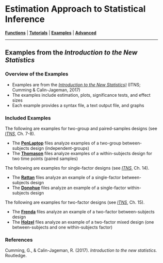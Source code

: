 # Estimation Approach to Statistical Inference

[**Functions**](../Functions) | 
[**Tutorials**](../Tutorials) | 
[**Examples**](../Examples) | 
[**Advanced**](../Advanced)

---

## Examples from the _Introduction to the New Statistics_

### Overview of the Examples

- Examples are from the _[Introduction to the New Statistics)](https://thenewstatistics.com/itns/ "Introduction to the New Statistics")_ (ITNS; Cumming & Calin-Jageman, 2017)
- The examples include estimation, plots, significance tests, and effect sizes
- Each example provides a syntax file, a text output file, and graphs

### Included Examples

The following are examples for two-group and paired-samples designs (see _[ITNS](https://thenewstatistics.com/itns/ "Introduction to the New Statistics")_, Ch. 7-8).

- The [**PenLaptop**](./PenLaptop/) files analyze examples of a two-group between-subjects design (independent-groups)
- The [**Thomason**](./Thomason/) files analyze examples of a within-subjects design for two time points (paired samples)

The following are examples for single-factor designs (see _[ITNS](https://thenewstatistics.com/itns/ "Introduction to the New Statistics")_, Ch. 14).

- The [**Rattan**](./Rattan/) files analyze an example of a single-factor between-subjects design 
- The [**Donohue**](./Donohue/) files analyze an example of a single-factor within-subjects design  

The following are examples for two-factor designs (see _[ITNS](https://thenewstatistics.com/itns/ "Introduction to the New Statistics")_, Ch. 15).

- The [**Frenda**](./Frenda/) files analyze an example of a two-factor between-subjects design
- The [**Holzel**](./Holzel/) files analyze an example of a two-factor mixed design (one between-subjects and one within-subjects factor)  

### References

Cumming, G., & Calin-Jageman, R. (2017). _Introduction to the new statistics._ Routledge.
